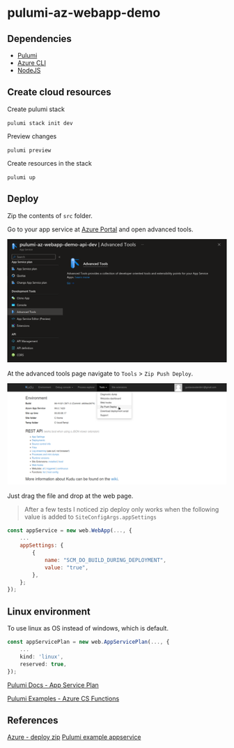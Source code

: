 # pulumi-az-webapp-demo

## Dependencies

- [Pulumi]()
- [Azure CLI]()
- [NodeJS]()

## Create cloud resources

Create pulumi stack

`pulumi stack init dev`

Preview changes

`pulumi preview`

Create resources in the stack

`pulumi up`

## Deploy

Zip the contents of `src` folder.

Go to your app service at [Azure Portal](https://portal.azure.com) and open advanced tools.

![app service advanced tools option](docs/images/az-portal-advanced-tools.png)

At the advanced tools page navigate to `Tools` > `Zip Push Deploy`.

![tools - zip push deploy](docs/images/az-webapp-zip-deploy-option.png)

Just drag the file and drop at the web page.

> After a few tests I noticed zip deploy only works when the following value is added to `SiteConfigArgs.appSettings`

```javascript
const appService = new web.WebApp(..., {
    ...
    appSettings: {
        {
            name: "SCM_DO_BUILD_DURING_DEPLOYMENT",
            value: "true",
        },
    };
});
```

## Linux environment

To use linux as OS instead of windows, which is default.

```typescript
const appServicePlan = new web.AppServicePlan(..., {
    ...
    kind: 'linux',
    reserved: true,
});
```

[Pulumi Docs - App Service Plan](https://www.pulumi.com/registry/packages/azure-native/api-docs/web/appserviceplan/#reserved_nodejs)

[Pulumi Examples - Azure CS Functions](https://github.com/pulumi/examples/blob/master/azure-cs-functions/FunctionsStack.cs#L27)

## References

[Azure - deploy zip](https://learn.microsoft.com/en-us/azure/app-service/deploy-zip?tabs=cli)
[Pulumi example appservice](https://www.pulumi.com/registry/packages/azure-native/how-to-guides/azure-ts-appservice/)
